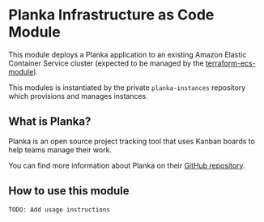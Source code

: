 # Planka Infrastructure as Code Module

This module deploys a Planka application to an existing Amazon Elastic Container Service cluster (expected to be managed by the [terraform-ecs-module](https://github.com/govuk-digital-backbone/terraform-ecs-module)).

This modules is instantiated by the private `planka-instances` repository which provisions and manages instances.

## What is Planka?

Planka is an open source project tracking tool that uses Kanban boards to help teams manage their work.

You can find more information about Planka on their [GitHub repository](https://github.com/plankanban/planka).

## How to use this module

`TODO: Add usage instructions`
